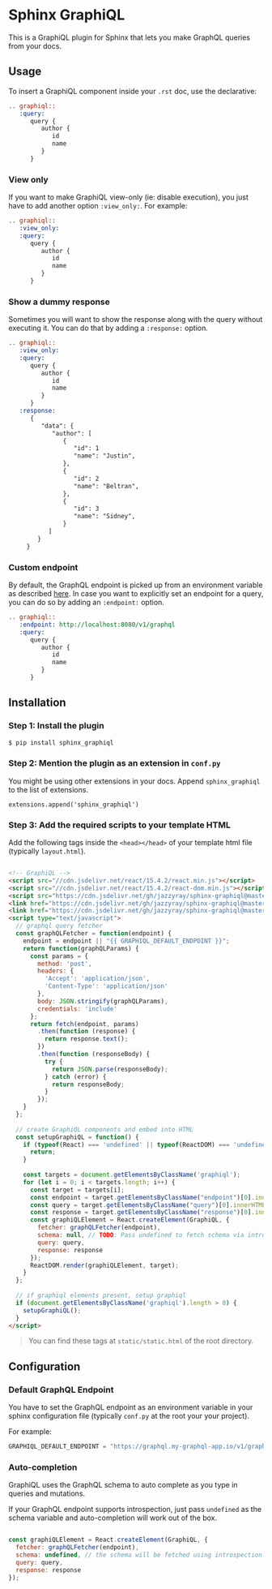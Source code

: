 # Sphinx GraphiQL

This is a GraphiQL plugin for Sphinx that lets you make GraphQL queries from your docs.


## Usage

To insert a GraphiQL component inside your `.rst` doc, use the declarative:

```rst
.. graphiql::
   :query:
      query {
         author {
            id
            name
         }
      }
```

### View only

If you want to make GraphiQL view-only (ie: disable execution), you just have to add another option `:view_only:`. For example:

```rst
.. graphiql::
   :view_only:
   :query:
      query {
         author {
            id
            name
         }
      }
```

### Show a dummy response

Sometimes you will want to show the response along with the query without executing it. You can do that by adding a `:response:` option.

```rst
.. graphiql::
   :view_only:
   :query:
      query {
         author {
            id
            name
         }
      }
   :response:
      {
         "data": {
            "author": [
               {
                  "id": 1
                  "name": "Justin",
               },
               {
                  "id": 2
                  "name": "Beltran",
               },
               {
                  "id": 3
                  "name": "Sidney",
               }
           ]
        }
     }
```

### Custom endpoint

By default, the GraphQL endpoint is picked up from an environment variable as described [here](#default-graphql-endpoint). 
In case you want to explicitly set an endpoint for a query, you can do so by adding an `:endpoint:` option.

```rst
.. graphiql::
   :endpoint: http://localhost:8080/v1/graphql
   :query:
      query {
         author {
            id
            name
         }
      }
```

## Installation

### Step 1: Install the plugin

```bash
$ pip install sphinx_graphiql
```

### Step 2: Mention the plugin as an extension in `conf.py`

You might be using other extensions in your docs. Append `sphinx_graphiql` to the list of extensions.

```
extensions.append('sphinx_graphiql')
```

### Step 3: Add the required scripts to your template HTML

Add the following tags inside the `<head></head>` of your template html file (typically `layout.html`).

```html

<!-- GraphiQL -->
<script src="//cdn.jsdelivr.net/react/15.4.2/react.min.js"></script>
<script src="//cdn.jsdelivr.net/react/15.4.2/react-dom.min.js"></script>
<script src="https://cdn.jsdelivr.net/gh/jazzyray/sphinx-graphiql@master/static/graphiql/graphiql.min.js"></script>
<link href="https://cdn.jsdelivr.net/gh/jazzyray/sphinx-graphiql@master/static/graphiql/graphiql.css" rel="stylesheet">
<link href="https://cdn.jsdelivr.net/gh/jazzyray/sphinx-graphiql@master/static/styles.css" rel="stylesheet">
<script type="text/javascript">
  // graphql query fetcher
  const graphQLFetcher = function(endpoint) {
    endpoint = endpoint || "{{ GRAPHIQL_DEFAULT_ENDPOINT }}";
    return function(graphQLParams) {
      const params = {
        method: 'post',
        headers: {
          'Accept': 'application/json',
          'Content-Type': 'application/json'
        },
        body: JSON.stringify(graphQLParams),
        credentials: 'include'
      };
      return fetch(endpoint, params)
        .then(function (response) {
          return response.text();
        })
        .then(function (responseBody) {
          try {
            return JSON.parse(responseBody);
          } catch (error) {
            return responseBody;
          }
        });
    }
  };
   
  // create GraphiQL components and embed into HTML
  const setupGraphiQL = function() {
    if (typeof(React) === 'undefined' || typeof(ReactDOM) === 'undefined' || typeof(GraphiQL) === 'undefined') {
      return;
    }
   
    const targets = document.getElementsByClassName('graphiql');
    for (let i = 0; i < targets.length; i++) {
      const target = targets[i];
      const endpoint = target.getElementsByClassName("endpoint")[0].innerHTML.trim();
      const query = target.getElementsByClassName("query")[0].innerHTML.trim();
      const response = target.getElementsByClassName("response")[0].innerHTML.trim();
      const graphiQLElement = React.createElement(GraphiQL, {
        fetcher: graphQLFetcher(endpoint),
        schema: null, // TODO: Pass undefined to fetch schema via introspection
        query: query,
        response: response
      });
      ReactDOM.render(graphiQLElement, target);
    }
  };
                                       
  // if graphiql elements present, setup graphiql
  if (document.getElementsByClassName('graphiql').length > 0) {
    setupGraphiQL();
  }
</script>
```

> You can find these tags at `static/static.html` of the root directory.

## Configuration

### Default GraphQL Endpoint

You have to set the GraphQL endpoint as an environment variable in your sphinx configuration file (typically `conf.py` at the root your your project).

For example:

```python
GRAPHIQL_DEFAULT_ENDPOINT = "https://graphql.my-graphql-app.io/v1/graphql"
```

### Auto-completion

GraphiQL uses the GraphQL schema to auto complete as you type in queries and mutations.

If your GraphQL endpoint supports introspection, just pass `undefined` as the schema variable and 
auto-completion will work out of the box.

```js

const graphiQLElement = React.createElement(GraphiQL, {
  fetcher: graphQLFetcher(endpoint),
  schema: undefined, // the schema will be fetched using introspection
  query: query,
  response: response
});
```